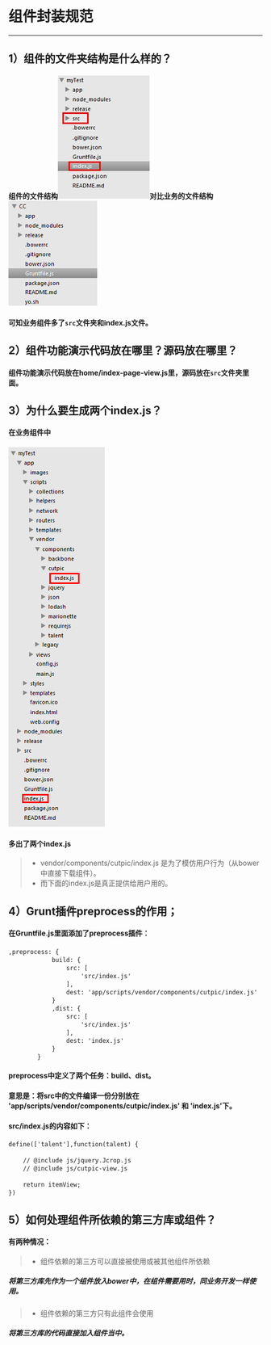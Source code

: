 # 组件封装规范

------

## 1）组件的文件夹结构是什么样的？
#### 组件的文件结构![image](images/moduletree.png)对比业务的文件结构![image](images/businesstree.png)

#### 可知业务组件多了` src `文件夹和index.js文件。


## 2）组件功能演示代码放在哪里？源码放在哪里？
#### 组件功能演示代码放在home/index-page-view.js里，源码放在`src`文件夹里面。


## 3）为什么要生成两个index.js？
#### 在业务组件中
#### ![image](images/twoindex.png)
#### 多出了两个index.js 
 > * vendor/components/cutpic/index.js 是为了模仿用户行为（从bower中直接下载组件）。
 > * 而下面的index.js是真正提供给用户用的。


## 4）Grunt插件preprocess的作用；
#### 在Gruntfile.js里面添加了preprocess插件：
````
,preprocess: {
			build: {
				src: [
					'src/index.js'
				],
				dest: 'app/scripts/vendor/components/cutpic/index.js'
			}
			,dist: {
				src: [
					'src/index.js'
				],
				dest: 'index.js'
			}
		}

````

#### preprocess中定义了两个任务：build、dist。
#### 意思是：将src中的文件编译一份分别放在 'app/scripts/vendor/components/cutpic/index.js' 和 'index.js'下。
#### src/index.js的内容如下：
````
define(['talent'],function(talent) {
	
	// @include js/jquery.Jcrop.js
	// @include js/cutpic-view.js

	return itemView;
})

````

## 5）如何处理组件所依赖的第三方库或组件？
#### 有两种情况：
 > * 组件依赖的第三方可以直接被使用或被其他组件所依赖
##### 将第三方库先作为一个组件放入bower中，在组件需要用时，同业务开发一样使用。

 > * 组件依赖的第三方只有此组件会使用
##### 将第三方库的代码直接加入组件当中。
